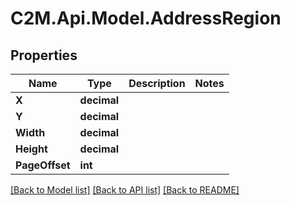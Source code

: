 # C2M.Api.Model.AddressRegion

## Properties

Name | Type | Description | Notes
------------ | ------------- | ------------- | -------------
**X** | **decimal** |  | 
**Y** | **decimal** |  | 
**Width** | **decimal** |  | 
**Height** | **decimal** |  | 
**PageOffset** | **int** |  | 

[[Back to Model list]](../../README.md#documentation-for-models) [[Back to API list]](../../README.md#documentation-for-api-endpoints) [[Back to README]](../../README.md)

